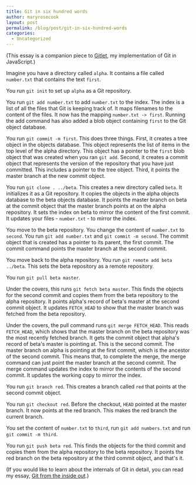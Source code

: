```yaml
---
title: Git in six hundred words
author: maryrosecook
layout: post
permalink: /blog/post/git-in-six-hundred-words
categories:
  - Uncategorized
---
```

(This essay is a companion piece to [Gitlet](http://gitlet.maryrosecook.com), my implementation of Git in JavaScript.)

Imagine you have a directory called `alpha`. It contains a file called `number.txt` that contains the text `first`.

You run `git init` to set up `alpha` as a Git repository.

You run `git add number.txt` to add `number.txt` to the index. The index is a list of all the files that Git is keeping track of. It maps filenames to the content of the files. It now has the mapping `number.txt -> first`. Running the add command has also added a blob object containing `first` to the Git object database.

You run `git commit -m first`. This does three things. First, it creates a tree object in the objects database. This object represents the list of items in the top level of the alpha directory. This object has a pointer to the `first` blob object that was created when you ran `git add`. Second, it creates a commit object that represents the version of the repository that you have just committed. This includes a pointer to the tree object. Third, it points the master branch at the new commit object.

You run `git clone . ../beta`. This creates a new directory called `beta`. It initializes it as a Git repository. It copies the objects in the alpha objects database to the beta objects database. It points the master branch on beta at the commit object that the master branch points at on the alpha repository. It sets the index on beta to mirror the content of the first commit. It updates your files - `number.txt` - to mirror the index.

You move to the beta repository. You change the content of `number.txt` to `second`. You run `git add number.txt` and `git commit -m second`. The commit object that is created has a pointer to its parent, the first commit. The commit command points the master branch at the second commit.

You move back to the alpha repository. You run `git remote add beta ../beta`. This sets the beta repository as a remote repository.

You run `git pull beta master`.

Under the covers, this runs `git fetch beta master`. This finds the objects for the second commit and copies them from the beta repository to the alpha repository. It points alpha's record of beta's master at the second commit object. It updates `FETCH_HEAD` to show that the master branch was fetched from the beta repository.

Under the covers, the pull command runs `git merge FETCH_HEAD`. This reads `FETCH_HEAD`, which shows that the master branch on the beta repository was the most recently fetched branch. It gets the commit object that alpha's record of beta's master is pointing at. This is the second commit. The master branch on alpha is pointing at the first commit, which is the ancestor of the second commit. This means that, to complete the merge, the merge command can just point the master branch at the second commit. The merge command updates the index to mirror the contents of the second commit. It updates the working copy to mirror the index.

You run `git branch red`. This creates a branch called `red` that points at the second commit object.

You run `git checkout red`. Before the checkout, `HEAD` pointed at the master branch. It now points at the red branch. This makes the red branch the current branch.

You set the content of `number.txt` to `third`, run `git add numbers.txt` and run `git commit -m third`.

You run `git push beta red`. This finds the objects for the third commit and copies them from the alpha repository to the beta repository. It points the red branch on the beta repository at the third commit object, and that's it.

(If you would like to learn about the internals of Git in detail, you can read my essay, [Git from the inside out](/blog/post/git-from-the-inside-out).)
